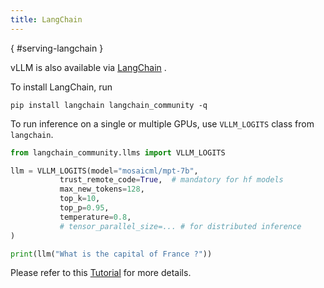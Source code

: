 ```yaml
---
title: LangChain
---
```

[](){ #serving-langchain }

vLLM is also available via [LangChain](https://github.com/langchain-ai/langchain) .

To install LangChain, run

```console
pip install langchain langchain_community -q
```

To run inference on a single or multiple GPUs, use `VLLM_LOGITS` class from `langchain`.

```python
from langchain_community.llms import VLLM_LOGITS

llm = VLLM_LOGITS(model="mosaicml/mpt-7b",
           trust_remote_code=True,  # mandatory for hf models
           max_new_tokens=128,
           top_k=10,
           top_p=0.95,
           temperature=0.8,
           # tensor_parallel_size=... # for distributed inference
)

print(llm("What is the capital of France ?"))
```

Please refer to this [Tutorial](https://python.langchain.com/docs/integrations/llms/vllm_logits) for more details.
